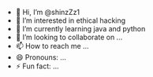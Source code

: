 - 👋 Hi, I’m @shinzZz1
- 👀 I’m interested in ethical hacking
- 🌱 I’m currently learning java and python
- 💞️ I’m looking to collaborate on ...
- 📫 How to reach me ...
- 😄 Pronouns: ...
- ⚡ Fun fact: ...

<!---
shinzZz1/shinzZz1 is a ✨ special ✨ repository because its `README.md` (this file) appears on your GitHub profile.
You can click the Preview link to take a look at your changes.
--->
